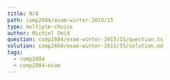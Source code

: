 ```yaml
---
title: N/A
path: comp2804/exam-winter-2015/15
type: multiple-choice
author: Michiel Smid
question: comp2804/exam-winter-2015/15/question.ts
solution: comp2804/exam-winter-2015/15/solution.md
tags:
  - comp2804
  - comp2804-exam
---
```


